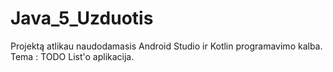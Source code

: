 # Java_5_Uzduotis

Projektą atlikau naudodamasis Android Studio ir Kotlin programavimo kalba.
Tema : TODO List'o aplikacija.
